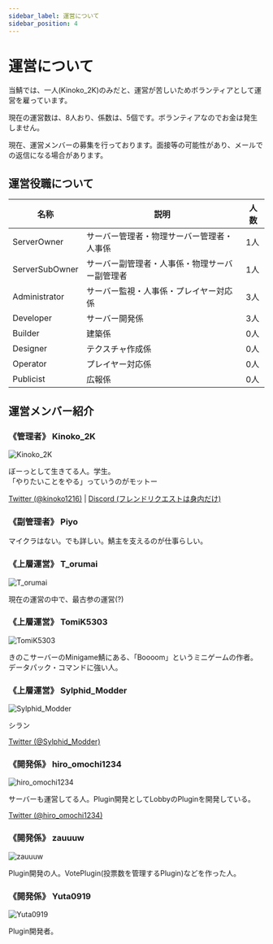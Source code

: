 ```yaml
---
sidebar_label: 運営について
sidebar_position: 4
---
```

# 運営について
当鯖では、一人(Kinoko_2K)のみだと、運営が苦しいためボランティアとして運営を雇っています。

現在の運営数は、8人おり、係数は、5個です。ボランティアなのでお金は発生しません。

現在、運営メンバーの募集を行っております。面接等の可能性があり、メールでの返信になる場合があります。
## 運営役職について
| 名称 | 説明 | 人数 |
| --- | --- | --- |
| ServerOwner | サーバー管理者・物理サーバー管理者・人事係 | 1人 |
| ServerSubOwner | サーバー副管理者・人事係・物理サーバー副管理者 | 1人 |
| Administrator | サーバー監視・人事係・プレイヤー対応係 | 3人 |
| Developer | サーバー開発係 | 3人 |
| Builder | 建築係 | 0人 |
| Designer | テクスチャ作成係 | 0人 |
| Operator | プレイヤー対応係 | 0人 |
| Publicist | 広報係 | 0人 |

## 運営メンバー紹介

### 《管理者》 Kinoko_2K

![Kinoko_2K](https://minotar.net/helm/Kinoko_2K/128.png)

ぼーっとして生きてる人。学生。<br>「やりたいことをやる」っていうのがモットー</br>

[Twitter (@kinoko1216)](https://twitter.com/kinoko1216) | [Discord (フレンドリクエストは身内だけ)](https://discord.com/users/925245386568896564)

### 《副管理者》 Piyo

マイクラはない。でも詳しい。鯖主を支えるのが仕事らしい。

### 《上層運営》 T_orumai

![T_orumai](https://minotar.net/helm/T_orumai/128.png)

現在の運営の中で、最古参の運営(?)

### 《上層運営》 TomiK5303

![TomiK5303](https://minotar.net/helm/TomiK5303/128.png)

きのこサーバーのMinigame鯖にある、「Boooom」というミニゲームの作者。<br>データパック・コマンドに強い人。</br>

### 《上層運営》 Sylphid_Modder

![Sylphid_Modder](https://minotar.net/helm/Sylphid_Modder/128.png)

シラン

[Twitter (@Sylphid_Modder)](https://twitter.com/Sylphid_Modder)

### 《開発係》 hiro_omochi1234

![hiro_omochi1234](https://minotar.net/helm/hiro_omochi1234/128.png)

サーバーも運営してる人。Plugin開発としてLobbyのPluginを開発している。

[Twitter (@hiro_omochi1234)](https://twitter.com/hiro_omochi1234)

### 《開発係》 zauuuw

![zauuuw](https://minotar.net/helm/zauuuw/128.png)

Plugin開発の人。VotePlugin(投票数を管理するPlugin)などを作った人。

### 《開発係》 Yuta0919

![Yuta0919](https://minotar.net/helm/Yuta0919/128.png)

Plugin開発者。